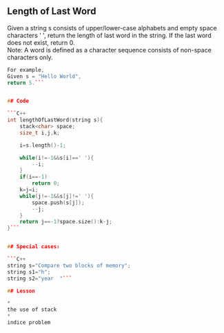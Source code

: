 
## Length of Last Word


Given a string s consists of upper/lower-case alphabets and empty space characters ' ', return the length of last word in the string.
If the last word does not exist, return 0.<br>
Note: A word is defined as a character sequence consists of non-space characters only.

```C++
For example, 
Given s = "Hello World",
return 5.```


## Code

```C++
int lengthOfLastWord(string s){
    stack<char> space;
    size_t i,j,k;

    i=s.length()-1;

    while(i!=-1&&s[i]==' '){
        --i;
    }
    if(i==-1) 
        return 0;
    k=j=i;
    while(j!=-1&&s[j]!=' '){
        space.push(s[j]);
        --j;
    }
    return j==-1?space.size():k-j;
}```


## Special cases:

```C++
string s="Compare two blocks of memory";
string s1="h";
string s2="year  "```

## Lesson

* 
the use of stack
* 
indice problem